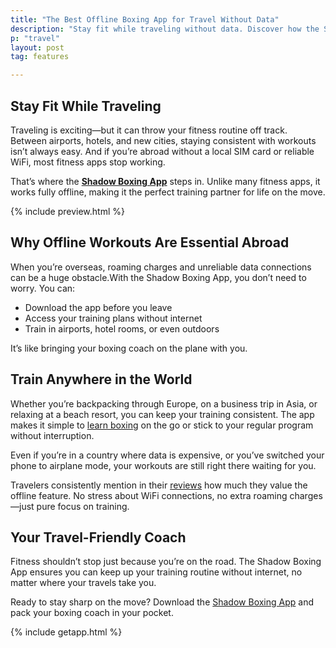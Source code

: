 ```yaml
---
title: "The Best Offline Boxing App for Travel Without Data"
description: "Stay fit while traveling without data. Discover how the Shadow Boxing App works offline so you can train anywhere in the world, no internet needed."
p: "travel"
layout: post
tag: features

---
```


## Stay Fit While Traveling

Traveling is exciting—but it can throw your fitness routine off track. Between airports, hotels, and new cities, staying consistent with workouts isn’t always easy. And if you’re abroad without a local SIM card or reliable WiFi, most fitness apps stop working.

That’s where the [**Shadow Boxing App**](/) steps in. Unlike many fitness apps, it works fully offline, making it the perfect training partner for life on the move.

{% include preview.html %}

## Why Offline Workouts Are Essential Abroad

When you’re overseas, roaming charges and unreliable data connections can be a huge obstacle.With the Shadow Boxing App, you don’t need to worry. You can:

- Download the app before you leave
- Access your training plans without internet
- Train in airports, hotel rooms, or even outdoors

It’s like bringing your boxing coach on the plane with you.

## Train Anywhere in the World

Whether you’re backpacking through Europe, on a business trip in Asia, or relaxing at a beach resort, you can keep your training consistent. The app makes it simple to [learn boxing](/learn-boxing/) on the go or stick to your regular program without interruption.

Even if you’re in a country where data is expensive, or you’ve switched your phone to airplane mode, your workouts are still right there waiting for you.

Travelers consistently mention in their [reviews](/reviews/) how much they value the offline feature. No stress about WiFi connections, no extra roaming charges—just pure focus on training.

## Your Travel-Friendly Coach

Fitness shouldn’t stop just because you’re on the road. The Shadow Boxing App ensures you can keep up your training routine without internet, no matter where your travels take you.

Ready to stay sharp on the move? Download the [Shadow Boxing App](/) and pack your boxing coach in your pocket.

{% include getapp.html %}